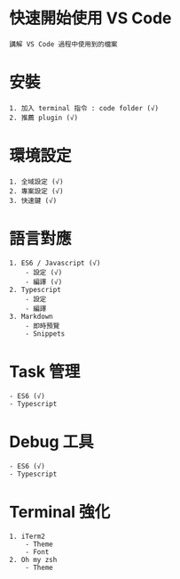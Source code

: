 # 快速開始使用 VS Code

    講解 VS Code 過程中使用到的檔案

# 安裝

    1. 加入 terminal 指令 : code folder (√)
    2. 推薦 plugin (√)

# 環境設定

    1. 全域設定 (√)
    2. 專案設定 (√)
    3. 快速鍵 (√)

# 語言對應

    1. ES6 / Javascript (√)
        - 設定 (√)
        - 編譯 (√)
    2. Typescript
        - 設定
        - 編譯
    3. Markdown
        - 即時預覽
        - Snippets

# Task 管理

    - ES6 (√)
    - Typescript

# Debug 工具

    - ES6 (√)
    - Typescript

# Terminal 強化

    1. iTerm2
        - Theme
        - Font
    2. Oh my zsh
        - Theme
    